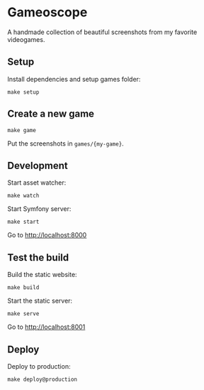 # Gameoscope

A handmade collection of beautiful screenshots from my favorite videogames.

## Setup

Install dependencies and setup games folder:

    make setup

## Create a new game

    make game

Put the screenshots in `games/{my-game}`.

## Development

Start asset watcher:

    make watch

Start Symfony server:

    make start

Go to [http://localhost:8000](http://localhost:8000)

## Test the build

Build the static website:

    make build

Start the static server:

    make serve

Go to [http://localhost:8001](http://localhost:8001)

## Deploy

Deploy to production:

    make deploy@production

